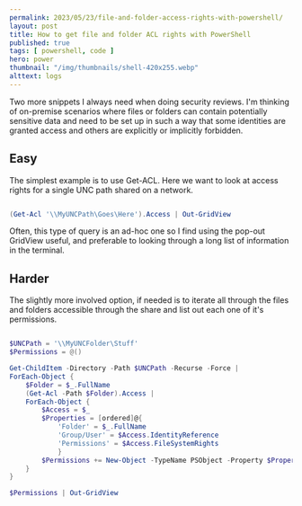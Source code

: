 ```yaml
---
permalink: 2023/05/23/file-and-folder-access-rights-with-powershell/
layout: post
title: How to get file and folder ACL rights with PowerShell
published: true 
tags: [ powershell, code ] 
hero: power
thumbnail: "/img/thumbnails/shell-420x255.webp"
alttext: logs
---
```


Two more snippets I always need when doing security reviews. I'm thinking of on-premise scenarios where files or folders can contain potentially sensitive data and need to be set up in such a way that some identities are granted access and others are explicitly or implicitly forbidden.


## Easy 

The simplest example is to use Get-ACL. Here we want to look at access rights for a single UNC path shared on a network.

```powershell

(Get-Acl '\\MyUNCPath\Goes\Here').Access | Out-GridView

```

Often, this type of query is an ad-hoc one so I find using the pop-out GridView useful, and preferable to looking through a long list of information in the terminal.


## Harder

The slightly more involved option, if needed is to iterate all through the files and folders 
accessible through the share and list out each one of it's permissions.


```powershell

$UNCPath = '\\MyUNCFolder\Stuff'
$Permissions = @()

Get-ChildItem -Directory -Path $UNCPath -Recurse -Force | 
ForEach-Object {
    $Folder = $_.FullName
    (Get-Acl -Path $Folder).Access | 
    ForEach-Object {
        $Access = $_        
        $Properties = [ordered]@{
            'Folder' = $_.FullName
            'Group/User' = $Access.IdentityReference
            'Permissions' = $Access.FileSystemRights
            }
        $Permissions += New-Object -TypeName PSObject -Property $Properties
    }
}

$Permissions | Out-GridView

```
